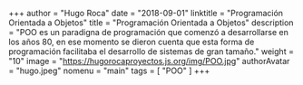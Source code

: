 +++
author = "Hugo Roca"
date =  "2018-09-01"
linktitle = "Programación Orientada a Objetos"
title =  "Programación Orientada a Objetos"
description = "POO es un paradigna de programación que comenzó a desarrollarse en los años 80, en ese momento se dieron cuenta que esta forma de programación facilitaba el desarrollo de sistemas de gran tamaño."
weight = "10"
image =  "https://hugorocaproyectos.js.org/img/POO.jpg"
authorAvatar =  "hugo.jpeg"
nomenu = "main"
tags = [
    "POO"
]
+++